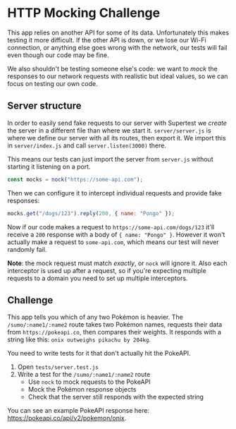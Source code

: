 # HTTP Mocking Challenge

This app relies on another API for some of its data. Unfortunately this makes testing it more difficult. If the other API is down, or we lose our Wi-Fi connection, or anything else goes wrong with the network, our tests will fail even though our code may be fine.

We also shouldn't be testing someone else's code: we want to _mock_ the responses to our network requests with realistic but ideal values, so we can focus on testing our own code.

## Server structure

In order to easily send fake requests to our server with Supertest we _create_ the server in a different file than where we start it. `server/server.js` is where we define our server with all its routes, then export it. We import this in `server/index.js` and call `server.listen(3000)` there.

This means our tests can just import the server from `server.js` without starting it listening on a port.

```js
const mocks = nock("https://some-api.com");
```

Then we can configure it to intercept individual requests and provide fake responses:

```js
mocks.get("/dogs/123").reply(200, { name: "Pongo" });
```

Now if our code makes a request to `https://some-api.com/dogs/123` it'll receive a `200` response with a body of `{ name: "Pongo" }`. However it won't actually make a request to `some-api.com`, which means our test will never randomly fail.

**Note**: the mock request must match _exactly_, or `nock` will ignore it. Also each interceptor is used up after a request, so if you're expecting multiple requests to a domain you need to set up multiple interceptors.

## Challenge

This app tells you which of any two Pokémon is heavier. The `/sumo/:name1/:name2` route takes two Pokémon names, requests their data from `https://pokeapi.co`, then compares their weights. It responds with a string like this: `onix outweighs pikachu by 204kg`.

You need to write tests for it that don't actually hit the PokeAPI.

1. Open `tests/server.test.js`
1. Write a test for the `/sumo/:name1/:name2` route
   - Use `nock` to mock requests to the PokeAPI
   - Mock the Pokémon response objects
   - Check that the server still responds with the expected string

You can see an example PokeAPI response here: https://pokeapi.co/api/v2/pokemon/onix.
